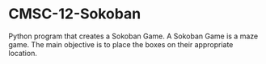 # CMSC-12-Sokoban
Python program that creates a Sokoban Game. A Sokoban Game is a maze game. The main objective is to place the boxes on their appropriate location.
